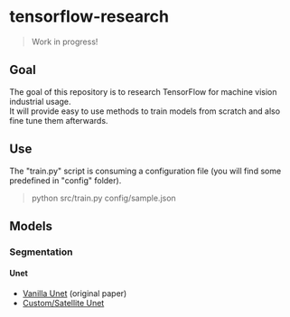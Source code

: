 # tensorflow-research

> Work in progress!

## Goal

The goal of this repository is to research TensorFlow for machine vision industrial usage. <br/>
It will provide easy to use methods to train models from scratch and also fine tune them afterwards.

## Use

The "train.py" script is consuming a configuration file (you will find some predefined in "config" folder).

> python src/train.py config/sample.json

## Models
### Segmentation
#### Unet
- [Vanilla Unet](https://arxiv.org/pdf/1505.04597.pdf) (original paper)
- [Custom/Satellite Unet](https://github.com/karolzak/keras-unet)
